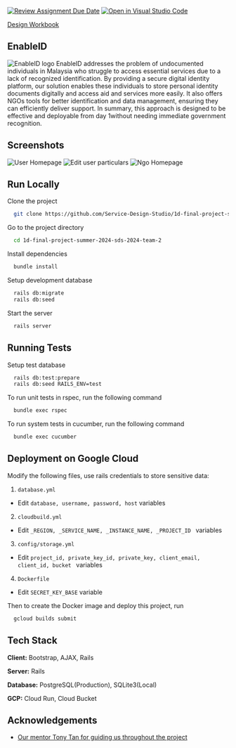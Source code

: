 [![Review Assignment Due Date](https://classroom.github.com/assets/deadline-readme-button-24ddc0f5d75046c5622901739e7c5dd533143b0c8e959d652212380cedb1ea36.svg)](https://classroom.github.com/a/QpCtzJAE)
[![Open in Visual Studio Code](https://classroom.github.com/assets/open-in-vscode-718a45dd9cf7e7f842a935f5ebbe5719a5e09af4491e668f4dbf3b35d5cca122.svg)](https://classroom.github.com/online_ide?assignment_repo_id=15112790&assignment_repo_type=AssignmentRepo)

[Design Workbook](https://docs.google.com/document/d/1ssVW9pDwjFNCNY7O599qxDDmV4yG3kydT4lyQdriNGU/edit#heading=h.30mvr6mmd9p3)


## EnableID
![EnableID logo](https://github.com/user-attachments/assets/5d270671-c155-4364-9c8c-b030fbd093b2)
EnableID addresses the problem of undocumented individuals in Malaysia who struggle to access essential services due to a lack of recognized identification. By providing a secure digital identity platform, our solution enables these individuals to store personal identity documents digitally and access aid and services more easily. It also offers NGOs tools for better identification and data management, ensuring they can efficiently deliver support. In summary, this approach is designed to be effective and deployable from day 1without needing immediate government recognition.
## Screenshots
![User Homepage](https://github.com/user-attachments/assets/d23a005d-9881-448a-b7e7-8a58af2e4fdb)
![Edit user particulars](https://github.com/user-attachments/assets/60d2c3c7-0e2e-4d86-b7cb-4a7fdfcc9c95)
![Ngo Homepage](https://github.com/user-attachments/assets/070c222c-3ebc-4500-8fef-927f350dc30d)

## Run Locally

Clone the project

```bash
  git clone https://github.com/Service-Design-Studio/1d-final-project-summer-2024-sds-2024-team-2.git
```

Go to the project directory

```bash
  cd 1d-final-project-summer-2024-sds-2024-team-2
```

Install dependencies

```bash
  bundle install 
```

Setup development database
```bash
  rails db:migrate
  rails db:seed 
```

Start the server

```bash
  rails server
```


## Running Tests

Setup test database
```bash
  rails db:test:prepare 
  rails db:seed RAILS_ENV=test
```

To run unit tests in rspec, run the following command

```bash
  bundle exec rspec
```

To run system tests in cucumber, run the following command

```bash
  bundle exec cucumber
```

## Deployment on Google Cloud

Modify the following files, use rails credentials to store sensitive data:

1. `database.yml`
- Edit `database, username, password, host` variables
2. `cloudbuild.yml`
- Edit `_REGION, _SERVICE_NAME, _INSTANCE_NAME, _PROJECT_ID ` variables
3. `config/storage.yml`
- Edit `project_id, private_key_id, private_key, client_email, client_id, bucket ` variables
4. `Dockerfile`
- Edit `SECRET_KEY_BASE` variable

Then to create the Docker image and deploy this project, run

```bash
  gcloud builds submit
```


## Tech Stack

**Client:** Bootstrap, AJAX, Rails

**Server:** Rails

**Database:** PostgreSQL(Production), SQLite3(Local)

**GCP:** Cloud Run, Cloud Bucket

## Acknowledgements

 - [Our mentor Tony Tan for guiding us throughout the project](https://www.gebirah.org/)


